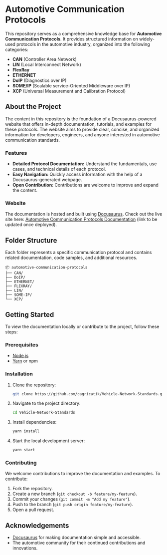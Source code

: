 # Automotive Communication Protocols

This repository serves as a comprehensive knowledge base for **Automotive Communication Protocols**. It provides structured information on widely-used protocols in the automotive industry, organized into the following categories:

- **CAN** (Controller Area Network)
- **LIN** (Local Interconnect Network)
- **FlexRay**
- **ETHERNET**
- **DoIP** (Diagnostics over IP)
- **SOME/IP** (Scalable service-Oriented Middleware over IP)
- **XCP** (Universal Measurement and Calibration Protocol)

## About the Project

The content in this repository is the foundation of a Docusaurus-powered website that offers in-depth documentation, tutorials, and examples for these protocols. The website aims to provide clear, concise, and organized information for developers, engineers, and anyone interested in automotive communication standards.

### Features

- **Detailed Protocol Documentation:** Understand the fundamentals, use cases, and technical details of each protocol.
- **Easy Navigation:** Quickly access information with the help of a Docusaurus-generated webpage.
- **Open Contribution:** Contributions are welcome to improve and expand the content.

### Website

The documentation is hosted and built using [Docusaurus](https://docusaurus.io/). Check out the live site here: [Automotive Communication Protocols Documentation](#) (link to be updated once deployed).

## Folder Structure

Each folder represents a specific communication protocol and contains related documentation, code samples, and additional resources.

```plaintext
📦 automotive-communication-protocols
├── CAN/
├── DoIP/
├── ETHERNET/
├── FLEXRAY/
├── LIN/
├── SOME-IP/
└── XCP/
```

## Getting Started

To view the documentation locally or contribute to the project, follow these steps:

### Prerequisites

- [Node.js](https://nodejs.org/)
- [Yarn](https://yarnpkg.com/) or npm

### Installation

1. Clone the repository:
   ```bash
   git clone https://github.com/cagricatik/Vehicle-Network-Standards.git
   ```
2. Navigate to the project directory:
   ```bash
   cd Vehicle-Network-Standards
   ```
3. Install dependencies:
   ```bash
   yarn install
   ```
4. Start the local development server:
   ```bash
   yarn start
   ```

### Contributing

We welcome contributions to improve the documentation and examples. To contribute:

1. Fork the repository.
2. Create a new branch (`git checkout -b feature/my-feature`).
3. Commit your changes (`git commit -m "Add my feature"`).
4. Push to the branch (`git push origin feature/my-feature`).
5. Open a pull request.


## Acknowledgements

- [Docusaurus](https://docusaurus.io/) for making documentation simple and accessible.
- The automotive community for their continued contributions and innovations.
